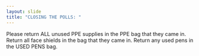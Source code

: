 ```yaml
---
layout: slide
title: "CLOSING THE POLLS: "
---
```


Please return ALL unused PPE supplies in the PPE bag that they came in. Return all face shields in the bag that they came in. Return any used pens in the USED PENS bag.
